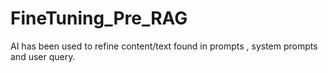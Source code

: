 # FineTuning_Pre_RAG
AI has been used to refine content/text found in prompts , system prompts and user query.